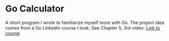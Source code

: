 # Go Calculator

A short program I wrote to familiarize myself more with Go. The project idea comes from a Go LinkedIn course I took. See Chapter 5, 3rd video: [Link to course](https://www.linkedin.com/learning/learning-go-8399317/develop-basic-programs-with-go?autoplay=true&u=56683425)
